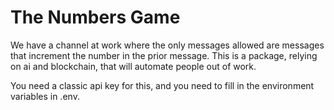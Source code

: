 # The Numbers Game

We have a channel at work where the only messages allowed are messages that increment the number in the prior message. This is a package, relying on ai and blockchain, that will automate people out of work.

You need a classic api key for this, and you need to fill in the environment variables in .env.
